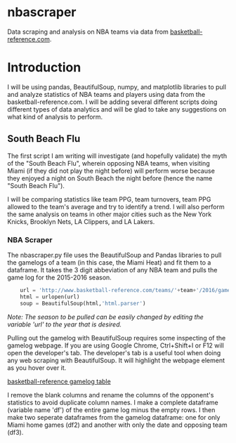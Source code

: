 # nbascraper
Data scraping and analysis on NBA teams via data from [basketball-reference.com](https://www.basketball-reference.com/). 

# Introduction
I will be using pandas, BeautifulSoup, numpy, and matplotlib libraries to pull and analyze statistics of NBA teams and players using data from the basketball-reference.com. I will be adding several different scripts doing different types of data analytics and will be glad to take any suggestions on what kind of analysis to perform.

## South Beach Flu
The first script I am writing will investigate (and hopefully validate) the myth of the "South Beach Flu", wherein opposing NBA teams, when visiting Miami (if they did not play the night before) will perform worse because they enjoyed a night on South Beach the night before (hence the name "South Beach Flu"). 

I will be comparing statistics like team PPG, team turnovers, team PPG allowed to the team's average and try to identify a trend. I will also perform the same analysis on teams in other major cities such as the New York Knicks, Brooklyn Nets, LA Clippers, and LA Lakers.


### NBA Scraper
The nbascraper.py file uses the BeautifulSoup and Pandas libraries to pull the gamelogs of a team (in this case, the Miami Heat) and fit them to a dataframe. It takes the 3 digit abbeviation of any NBA team and pulls the game log for the 2015-2016 season. 
```python
    url = 'http://www.basketball-reference.com/teams/'+team+'/2016/gamelog'
    html = urlopen(url)
    soup = BeautifulSoup(html,'html.parser')
```
*Note: The season to be pulled can be easily changed by editing the variable 'url' to the year that is desired.*

Pulling out the gamelog with BeautifulSoup requires some inspecting of the gamelog webpage. If you are using Google Chrome, Ctrl+Shift+I or F12 will open the developer's tab. The developer's tab is a useful tool when doing any web scraping with BeautifulSoup. It will highlight the webpage element as you hover over it.

[basketball-reference gamelog table](https://user-images.githubusercontent.com/24396902/29322699-6106e726-81ac-11e7-800b-82bf0f1c67ff.png)


I remove the blank columns and rename the columns of the opponent's statistics to avoid duplicate column names. I make a complete dataframe (variable name 'df') of the entire game log minus the empty rows. I then make two seperate dataframes from the gamelog dataframe: one for only Miami home games (df2) and another with only the date and opposing team (df3). 


